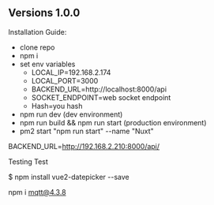 Versions 1.0.0
--------------

Installation Guide:
  - clone repo
  - npm i
  - set env variables
      - LOCAL_IP=192.168.2.174
      - LOCAL_PORT=3000
      - BACKEND_URL=http://localhost:8000/api
      - SOCKET_ENDPOINT=web socket endpoint
      - Hash=you hash
  - npm run dev (dev environment)
  - npm run build && npm run start (production environment)
  - pm2 start "npm run start" --name "Nuxt"



  BACKEND_URL=http://192.168.2.210:8000/api/

Testing Test

$ npm install vue2-datepicker --save

npm i mqtt@4.3.8
